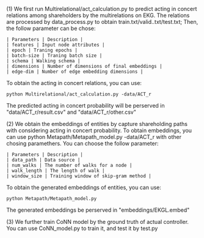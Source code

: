 (1) We first run Multirelational/act_calculation.py to predict acting in concert relations among shareholders by the multirelations on EKG.
The relations are processed by data_process.py to obtain train.txt/valid..txt/test.txt;
Then, the follow parameter can be chose:

    | Parameters | Description |
    | features | Input node attributes |
    | epoch | Traning epochs |
    | batch-size | Traning batch size |
    | schema | Walking schema |
    | dimensions | Number of dimensions of final embeddings |
    | edge-dim | Number of edge embedding dimensions |
    
To obtain the acting in concert relations, you can use:

```
python Multirelational/act_calculation.py -data/ACT_r
```

The predicted acting in concert probability will be perserved in "data/ACT_r/result.csv" and "data/ACT_r/other.csv"

(2) We obtain the embeddings of entities by capture shareholding paths with considering acting in concert probability. To obtain embeddings, you can use python Metapath/Metapath_model.py -data/ACT_r with other chosing paramethers.
You can choose the follow parameter:

    | Parameters | Description |
    | data_path | Data source |
    | num_walks | The number of walks for a node |
    | walk_length | The length of walk |
    | window_size | Training window of skip-gram method |
    
To obtain the generated embeddings of entities, you can use:

```
python Metapath/Metapath_model.py
```
The generated embeddings be perserved in "embeddings/EKGL.embed"

(3) We further train CoNN model by the ground truth of actual controller.
You can use CoNN_model.py to train it, and test it by test.py
